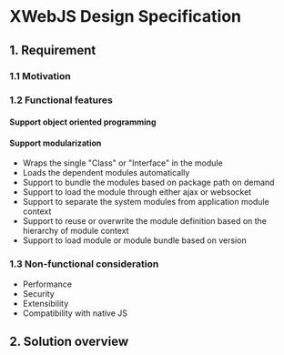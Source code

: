 [![<xwebjs>](https://circleci.com/gh/xwebjs-lang/tree/development.svg?style=svg)](https://circleci.com/gh/xwebjs-lang/tree/development)

# XWebJS Design Specification
## 1. Requirement
### 1.1 Motivation
### 1.2 Functional features
#### Support object oriented programming
#### Support modularization 
* Wraps the single "Class" or "Interface" in the module
* Loads the dependent modules automatically
* Support to bundle the modules based on package path on demand
* Support to load the module through either ajax or websocket
* Support to separate the system modules from application module context
* Support to reuse or overwrite the module definition based on the hierarchy of module context
* Support to load module or module bundle based on version

### 1.3 Non-functional consideration
* Performance
* Security
* Extensibility
* Compatibility with native JS
## 2. Solution overview
